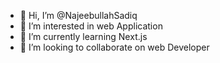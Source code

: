 - 👋 Hi, I’m @NajeebullahSadiq
- 👀 I’m interested in web Application
- 🌱 I’m currently learning Next.js
- 💞️ I’m looking to collaborate on web Developer

<!---
NajeebullahSadiq/NajeebullahSadiq is a ✨ special ✨ repository because its `README.md` (this file) appears on your GitHub profile.
You can click the Preview link to take a look at your changes.
--->
